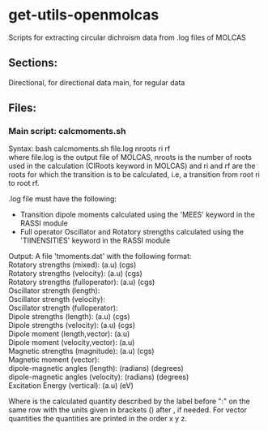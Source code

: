 # get-utils-openmolcas
Scripts for extracting circular dichroism data from .log files of MOLCAS 

## Sections: 
Directional, for directional data
main, for regular data

## Files:
### Main script: calcmoments.sh
Syntax: bash calcmoments.sh file.log nroots ri rf \
where file.log is the output file of MOLCAS, nroots is the number of roots used in the calculation (CIRoots keyword in MOLCAS) and ri and rf are the roots for which the transition is to be calculated, i.e, a transition from root ri to root rf. 

.log file must have the following:
* Transition dipole moments calculated using the 'MEES' keyword in the RASSI module 
* Full operator Oscillator and Rotatory strengths calculated using the 'TIINENSITIES' keyword in the RASSI module

Output: A file 'tmoments.dat' with the following format: \
Rotatory strengths (mixed): <value> (a.u) <value> (cgs)\
Rotatory strengths (velocity): <value> (a.u) <value> (cgs)\
Rotatory strengths (fulloperator):<value> (a.u) <value> (cgs)\
Oscillator strength (length): <value>\
Oscillator strength (velocity): <value>\
Oscillator strength (fulloperator): <value>\
Dipole strengths (length): <value> (a.u) <value> (cgs)\
Dipole strengths (velocity): <value> (a.u) <value> (cgs)\
Dipole moment (length,vector): <xvalue> <yvalue> <zvalue> (a.u)\
Dipole moment (velocity,vector): <xvalue> <yvalue> <zvalue> (a.u)\
Magnetic strengths (magnitude): <value> (a.u) <value> (cgs)\
Magnetic moment (vector): <xvalue> <yvalue> <zvalue>\
dipole-magnetic angles (length): <value> (radians) <value> (degrees)\
dipole-magnetic angles (velocity): <value> (radians) <value> (degrees)\
Excitation Energy (vertical): <value> (a.u) <value> (eV)
  
Where <value> is the calculated quantity described by the label before ":" on the same row with the units given in brackets ()
after <value>, if needed. For vector quantities the quantities are printed in the order x y z. 
  

  

